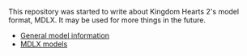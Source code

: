This repository was started to write about Kingdom Hearts 2's model format, MDLX. It may be used for more things in the future.

* [General model information](ModelStructures.md)
* [MDLX models](MDLXModel.md)